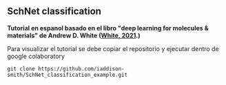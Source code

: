 ## SchNet classification 

**Tutorial en espanol basado en el libro "deep learning for molecules & materials" de Andrew D. White ([White, 2021](https://doi.org/10.33011/livecoms.3.1.1499).)**

Para visualizar el tutorial se debe copiar el repositorio y ejecutar dentro de google colaboratory

```
git clone https://github.com/iaddison-smith/SchNet_classification_example.git
```
